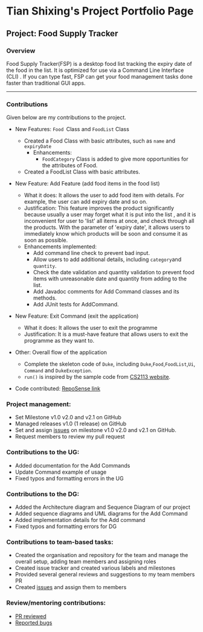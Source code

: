# Tian Shixing's Project Portfolio Page
## Project: Food Supply Tracker

### Overview
Food Supply Tracker(FSP) is a desktop food list tracking the expiry date of the food in the list.
It is optimized for use via a Command Line Interface (CLI) . 
If you can type fast, FSP can get your food management tasks done faster than traditional GUI apps.

---

### Contributions
Given below are my contributions to the project.

+ New Features: `Food `Class and `FoodList` Class
  + Created a Food Class with basic attributes, such as `name` and `expiryDate`
    + Enhancements:
      + `FoodCategory` Class is added to give more opportunities for the attributes of Food.
  + Created a FoodList Class with basic attributes.

+ New Feature: Add Feature (add food items in the food list)
  + What it does: It allows the user to add food item with details. For example, the user can add expiry date and so on. 
  + Justification: This feature improves the product significantly because usually a user may forget what it is put into the list
  , and it is inconvenient for user to 'list' all items at once, and check through all the products. 
  With the parameter of 'expiry date', it allows users to immediately know which products will be soon and consume it 
  as soon as possible. 
  + Enhancements implemented: 
    + Add command line check to prevent bad input.
    + Allow users to add additional details, including `category`and `quantity`.
    + Check the date validation and quantity validation to prevent food items with 
unreasonable date and quantity from adding to the list.
    + Add Javadoc comments for Add Command classes and its methods.
    + Add JUnit tests for AddCommand.

+ New Feature: Exit Command (exit the application)
  + What it does: It allows the user to exit the programme
  + Justification: It is a must-have feature that allows users to exit the programme as they want to.
  
+ Other: Overall flow of the application
  + Complete the skeleton code of `Duke`, including `Duke`,`Food`,`FoodList`,`Ui`, `Command` and `DukeException`.
  + `run()` is inspired by the sample code from [CS2113 website](https://nus-cs2113-ay2223s2.github.io/website/schedule/week7/project.html). 
+ Code contributed: [RepoSense link](https://nus-cs2113-ay2223s2.github.io/tp-dashboard/?search=tsx0314&sort=groupTitle&sortWithin=title&timeframe=commit&mergegroup=&groupSelect=groupByRepos&breakdown=true&checkedFileTypes=docs~functional-code~test-code~other&since=2023-02-17&tabOpen=true&tabType=authorship&tabAuthor=tsx0314&tabRepo=AY2223S2-CS2113-W13-3%2Ftp%5Bmaster%5D&authorshipIsMergeGroup=false&authorshipFileTypes=docs~functional-code~test-code~other&authorshipIsBinaryFileTypeChecked=false&authorshipIsIgnoredFilesChecked=false)


### Project management:
  + Set Milestone v1.0 v2.0 and v2.1 on GitHub
  + Managed releases v1.0 (1 release) on GitHub
  + Set and assign [issues](https://github.com/AY2223S2-CS2113-W13-3/tp/issues?q=is%3Aissuea+author%3Atsx0314+is%3Aclosed) on milestone v1.0 v2.0 and v2.1 on GitHub.
  + Request members to review my pull request 
  
### Contributions to the UG: 
  + Added documentation for the Add Commands
  + Update Command example of usage
  + Fixed typos and formatting errors in the UG

### Contributions to the DG:
  + Added the Architecture diagram and Sequence Diagram of our project
  + Added sequence diagrams and UML diagrams for the Add Command
  + Added implementation details for the Add command
  + Fixed typos and formatting errors for DG

### Contributions to team-based tasks: 
  + Created the organisation and repository for the team and manage the overall setup, adding team members and assigning roles 
  + Created issue tracker and created various labels and milestones
  + Provided several general reviews and suggestions to my team members PR
  + Created [issues](https://github.com/AY2223S2-CS2113-W13-3/tp/issues?q=author%3Atsx0314) and assign them to members

### Review/mentoring contributions:
  + [PR reviewed](https://github.com/AY2223S2-CS2113-W13-3/tp/issues?q=reviewed-by%3Atsx0314)
  + [Reported bugs](https://github.com/AY2223S2-CS2113-W13-3/tp/issues?q=author%3Atsx0314+label%3Atype.Bug)



